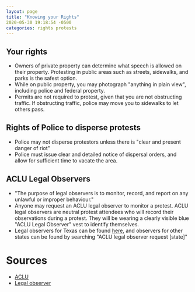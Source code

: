 ```yaml
---
layout: page
title: "Knowing your Rights"
2020-05-30 19:18:54 -0500
categories: rights protests
---
```


## Your rights
- Owners of private property can determine what speech is allowed on their property. Protesting in public areas such as streets, sidewalks, and parks is the safest option.
- While on public property, you may photograph "anything in plain view", including police and federal property.
- Permits are not required to protest, given that you are not obstructing traffic. If obstructing traffic, police may move you to sidewalks to let others pass.

## Rights of Police to disperse protests
- Police may not disperse protestors unless there is "clear and present danger of riot"
- Police must issue clear and detailed notice of dispersal orders, and allow for sufficient time to vacate the area.

## ACLU Legal Observers
- "The purpose of legal observers is to monitor, record, and report on any unlawful or improper behaviour."
- Anyone may request an ACLU legal observer to monitor a protest. ACLU legal observers are neutral protest attendees who will record their observations during a protest. They will be wearing a clearly visible blue "ACLU Legal Observer" vest to identify themselves.
- Legal observers for Texas can be found [here](https://action.aclu.org/aclu-texas-legal-observers-request), and observers for other states can be found by searching "ACLU legal observer request [state]"

# Sources
- [ACLU](https://www.aclu.org/know-your-rights/protesters-rights/)
- [Legal observer](https://en.wikipedia.org/wiki/Legal_observer)
